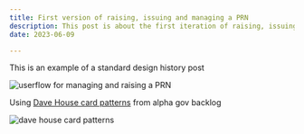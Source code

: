 ```yaml
---
title: First version of raising, issuing and managing a PRN
description: This post is about the first iteration of raising, issuing and managing a PRN designed by Helen and Joe
date: 2023-06-09

---
```


This is an example of a standard design history post


![userflow for managing and raising a PRN](/userflow-manage-prn.png)


Using [Dave House card patterns](https://github.com/alphagov/govuk-design-system-backlog/issues/113#issuecomment-390905761) from alpha gov backlog

![dave house card patterns](/cards.png)
